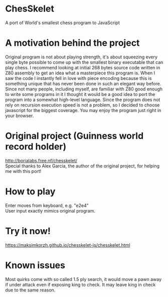 # ChesSkelet
A port of World's smallest chess program to JavaScript

# A motivation behind the project
Original program is not about playing strength, it's
about squeezing every single byte possible to come up
with the smallest binary executable that can play chess.
I recommend looking at initial 268 bytes source code written in Z80 assembly
to get an idea what a masterpiece this program is.
When I saw the code I instantly fell in love with piece
encoding because this is something unique that has never
been done in such an elegant way before. Since not many
people, including myself, are familiar with Z80 good enough
to write some programs in it I thought it would be a good
idea to port the program into a somewhat high-level language.
Since the program does not rely on recursion execution speed
is not a problem, so I decided to choose javascript for the
biggest coverage. You may enjoy the program just right in your
browser.

# Original project (Guinness world record holder)
http://borialabs.free.nf/chesskelet/<br>
Special thanks to Alex Garcia, the author of the original project, for helping me with this port!

# How to play
Enter moves from keyboard, e.g. "e2e4"<br>
User input exactly mimics original program.

# Try it now!
https://maksimkorzh.github.io/chesskelet-js/chesskelet.html

# Known issues
Most quirks come with so called 1.5 ply search,
it would move a pawn away if under attack even
if exposing king to check. It may leave king in
check due to the same reason.
